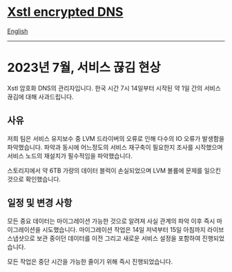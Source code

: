 # [Xstl encrypted DNS](/)

[English](./202307-outage.md)

---

# 2023년 7월, 서비스 끊김 현상

Xstl 암호화 DNS의 관리자입니다.
한국 시간 7시 14일부터 시작된 약 1일 간의 서비스 끊김에 대해 사과드립니다.

## 사유

저희 팀은 서비스 유지보수 중 LVM 드라이버의 오류로 인해 다수의 IO 오류가 발생함을 파악했습니다.
파악과 동시에 어느정도의 서비스 재구축이 필요한지 조사를 시작했으며 서비스 노드의 재설치가 필수적임을 파악했습니다.

스토리지에서 약 6TB 가량의 데이터 블럭이 손실되었으며 LVM 볼륨에 문제를 일으킨 것으로 확인했습니다.

## 일정 및 변경 사항

모든 중요 데이터는 마이그레이션 가능한 것으로 알려져 사실 관계의 파악 이후 즉시 마이그레이션을 시도했습니다.
마이그레이션 작업은 14일 저녁부터 15일 아침까지 라이브 스냅샷으로 보관 중이던 데이터를 이전 그리고 새로운 서비스 설정을 포함하여 진행되었습니다.

모든 작업은 중단 시간을 가능한 줄이기 위해 즉시 진행되었습니다.
